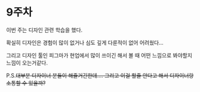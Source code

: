 # 9주차

이번 주는 디자인 관련 학습을 했다.

확실히 디자인은 경험이 많이 없거나 심도 깊게 다룬적이 없어 어려웠다...

그리고 디자인 툴인 피그마가 현업에서 많이 쓰이긴 해서 볼 때 어떤 느낌으로 봐야할지 느낌이 오는거같다.

P.S.~~대부분 디자이너 분들이 해줄거긴한데.... 그리고 이걸 할줄 안다고 해서 디자이너랑 소통할 수 있을까?~~